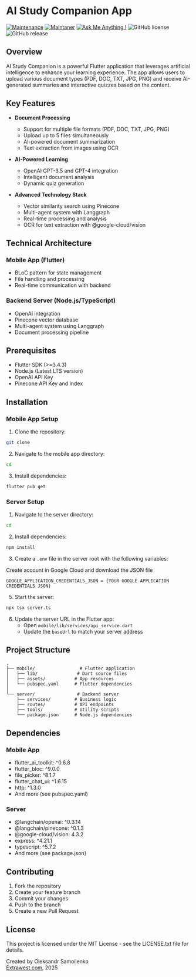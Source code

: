 # AI Study Companion App

[![Maintenance](https://img.shields.io/badge/Maintained%3F-yes-green.svg)]()
[![Maintaner](https://img.shields.io/static/v1?label=Oleksandr%20Samoilenko&message=Maintainer&color=red)](mailto:oleksandr.samoilenko@extrawest.com)
[![Ask Me Anything !](https://img.shields.io/badge/Ask%20me-anything-1abc9c.svg)]()
![GitHub license](https://img.shields.io/github/license/Naereen/StrapDown.js.svg)
![GitHub release](https://img.shields.io/badge/release-v1.0.0-blue)

## Overview

AI Study Companion is a powerful Flutter application that leverages artificial intelligence to enhance your learning experience. The app allows users to upload various document types (PDF, DOC, TXT, JPG, PNG) and receive AI-generated summaries and interactive quizzes based on the content.

## Key Features

-   **Document Processing**

    -   Support for multiple file formats (PDF, DOC, TXT, JPG, PNG)
    -   Upload up to 5 files simultaneously
    -   AI-powered document summarization
    -   Text extraction from images using OCR

-   **AI-Powered Learning**

    -   OpenAI GPT-3.5 and GPT-4 integration
    -   Intelligent document analysis
    -   Dynamic quiz generation

-   **Advanced Technology Stack**
    -   Vector similarity search using Pinecone
    -   Multi-agent system with Langgraph
    -   Real-time processing and analysis
    -   OCR for text extraction with @google-cloud/vision

## Technical Architecture

### Mobile App (Flutter)

-   BLoC pattern for state management
-   File handling and processing
-   Real-time communication with backend

### Backend Server (Node.js/TypeScript)

-   OpenAI integration
-   Pinecone vector database
-   Multi-agent system using Langgraph
-   Document processing pipeline

## Prerequisites

-   Flutter SDK (>=3.4.3)
-   Node.js (Latest LTS version)
-   OpenAI API Key
-   Pinecone API Key and Index

## Installation

### Mobile App Setup

1. Clone the repository:

```bash
git clone 
```

2. Navigate to the mobile app directory:

```bash
cd 
```

3. Install dependencies:

```bash
flutter pub get
```

### Server Setup

1. Navigate to the server directory:

```bash
cd 
```

2. Install dependencies:

```bash
npm install
```

3. Create a `.env` file in the server root with the following variables:

Create account in Google Cloud and download the JSON file
```env
GOOGLE_APPLICATION_CREDENTIALS_JSON = {YOUR GOOGLE APPLICATION CREDENTIALS JSON}
```
5. Start the server:

```bash
npx tsx server.ts
```

6. Update the server URL in the Flutter app:
    - Open `mobile/lib/services/api_service.dart`
    - Update the `baseUrl` to match your server address

## Project Structure

```
.
├── mobile/                 # Flutter application
│   ├── lib/               # Dart source files
│   ├── assets/           # App resources
│   └── pubspec.yaml      # Flutter dependencies
│
└── server/                # Backend server
    ├── services/         # Business logic
    ├── routes/           # API endpoints
    ├── tools/            # Utility scripts
    └── package.json      # Node.js dependencies
```

## Dependencies

### Mobile App

-   flutter_ai_toolkit: ^0.6.8
-   flutter_bloc: ^9.0.0
-   file_picker: ^8.1.7
-   flutter_chat_ui: ^1.6.15
-   http: ^1.3.0
-   And more (see pubspec.yaml)

### Server

-   @langchain/openai: ^0.3.14
-   @langchain/pinecone: ^0.1.3
-   @google-cloud/vision: 4.3.2
-   express: ^4.21.1
-   typescript: ^5.7.2
-   And more (see package.json)

## Contributing

1. Fork the repository
2. Create your feature branch
3. Commit your changes
4. Push to the branch
5. Create a new Pull Request

## License

This project is licensed under the MIT License - see the LICENSE.txt file for details.


Created by Oleksandr Samoilenko  
[Extrawest.com](https://www.extrawest.com), 2025
